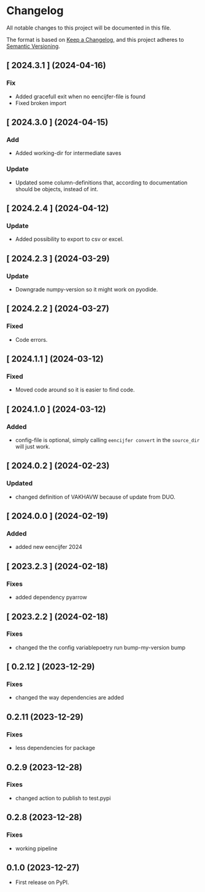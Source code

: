 # Changelog

All notable changes to this project will be documented in this file.

The format is based on [Keep a Changelog](https://keepachangelog.com/en/1.0.0/),
and this project adheres to [Semantic Versioning](https://semver.org/spec/v2.0.0.html).

## [ 2024.3.1 ] (2024-04-16)

### Fix
 - Added gracefull exit when no eencijfer-file is found
 - Fixed broken import

## [ 2024.3.0 ] (2024-04-15)

### Add
 - Added working-dir for intermediate saves

### Update
 - Updated some column-definitions that, according to documentation should be objects, instead of int.


## [ 2024.2.4 ] (2024-04-12)

### Update

 - Added possibility to export to csv or excel.


## [ 2024.2.3 ] (2024-03-29)

### Update

 - Downgrade numpy-version so it might work on pyodide.


## [ 2024.2.2 ] (2024-03-27)

### Fixed

 - Code errors.


## [ 2024.1.1 ] (2024-03-12)

### Fixed

 - Moved code around so it is easier to find code.


## [ 2024.1.0 ] (2024-03-12)

### Added

 - config-file is optional, simply calling `eencijfer convert` in the `source_dir` will just work.


## [ 2024.0.2 ] (2024-02-23)

### Updated

 - changed definition of VAKHAVW because of update from DUO.


## [ 2024.0.0 ] (2024-02-19)

### Added

 - added new eencijfer 2024


## [ 2023.2.3 ] (2024-02-18)

### Fixes

 - added dependency pyarrow

## [ 2023.2.2 ] (2024-02-18)

### Fixes

 - changed the the config variablepoetry run bump-my-version bump


## [ 0.2.12 ] (2023-12-29)

### Fixes

 - changed the way dependencies are added

## 0.2.11 (2023-12-29)

### Fixes

 - less dependencies for package

## 0.2.9 (2023-12-28)

### Fixes
 - changed action to publish to test.pypi

## 0.2.8 (2023-12-28)

### Fixes
 - working pipeline

## 0.1.0 (2023-12-27)

 - First release on PyPI.
